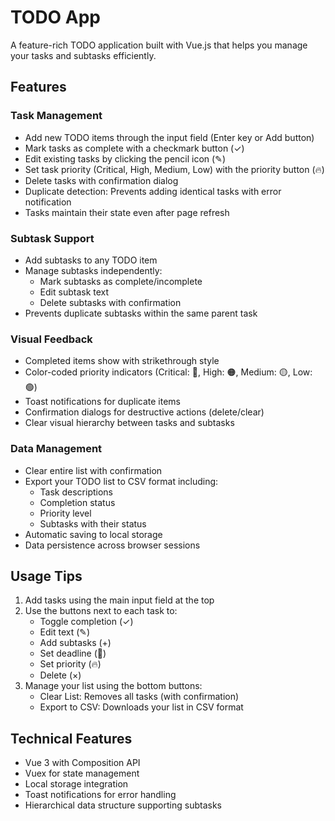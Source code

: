 # TODO App

A feature-rich TODO application built with Vue.js that helps you manage your tasks and subtasks efficiently.

## Features

### Task Management
- Add new TODO items through the input field (Enter key or Add button)
- Mark tasks as complete with a checkmark button (✓)
- Edit existing tasks by clicking the pencil icon (✎)
- Set task priority (Critical, High, Medium, Low) with the priority button (🔥)
- Delete tasks with confirmation dialog
- Duplicate detection: Prevents adding identical tasks with error notification
- Tasks maintain their state even after page refresh

### Subtask Support
- Add subtasks to any TODO item
- Manage subtasks independently:
  - Mark subtasks as complete/incomplete
  - Edit subtask text
  - Delete subtasks with confirmation
- Prevents duplicate subtasks within the same parent task

### Visual Feedback
- Completed items show with strikethrough style
- Color-coded priority indicators (Critical: 🔴, High: 🟠, Medium: 🟡, Low: 🟢)
- Toast notifications for duplicate items
- Confirmation dialogs for destructive actions (delete/clear)
- Clear visual hierarchy between tasks and subtasks

### Data Management
- Clear entire list with confirmation
- Export your TODO list to CSV format including:
  - Task descriptions
  - Completion status
  - Priority level
  - Subtasks with their status
- Automatic saving to local storage
- Data persistence across browser sessions

## Usage Tips
1. Add tasks using the main input field at the top
2. Use the buttons next to each task to:
   - Toggle completion (✓)
   - Edit text (✎)
   - Add subtasks (+)
   - Set deadline (📅)
   - Set priority (🔥)
   - Delete (×)
3. Manage your list using the bottom buttons:
   - Clear List: Removes all tasks (with confirmation)
   - Export to CSV: Downloads your list in CSV format

## Technical Features
- Vue 3 with Composition API
- Vuex for state management
- Local storage integration
- Toast notifications for error handling
- Hierarchical data structure supporting subtasks
